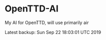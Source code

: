 # OpenTTD-AI
My AI for OpenTTD, will use primarily air

Latest backup: Sun Sep 22 18:03:01 UTC 2019
